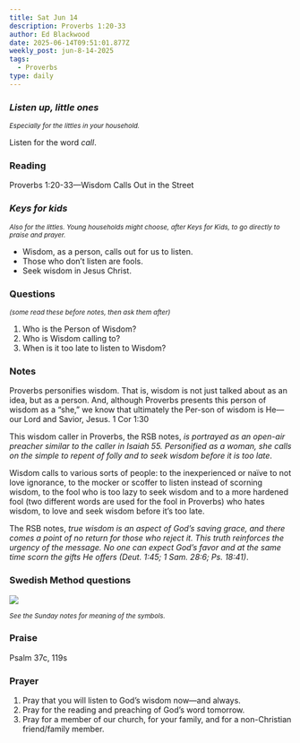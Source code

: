 ```yaml
---
title: Sat Jun 14
description: Proverbs 1:20-33
author: Ed Blackwood
date: 2025-06-14T09:51:01.877Z
weekly_post: jun-8-14-2025
tags:
  - Proverbs
type: daily
---
```

### *Listen up, little ones*

<div><small><i>Especially for the littles in your household.</i></small></div>

Listen for the word *call*. 

### Reading

Proverbs 1:20-33—Wisdom Calls Out in the Street

### *Keys for kids*

<div><small><i>Also for the littles. Young households might choose, after Keys for Kids, to go directly to praise and prayer.</i></small></div>

* Wisdom, as a person, calls out for us to listen.
* Those who don’t listen are fools.
* Seek wisdom in Jesus Christ.

### Questions

<div><small><i>(some read these before notes, then ask them after)</i></small></div>

1. Who is the Person of Wisdom?
2. Who is Wisdom calling to?
3. When is it too late to listen to Wisdom?

### Notes

Proverbs personifies wisdom. That is, wisdom is not just talked about as an idea, but as a person. And, although Proverbs presents this person of wisdom as a “she,” we know that ultimately the Per-son of wisdom is He—our Lord and Savior, Jesus. 1 Cor 1:30

This wisdom caller in Proverbs, the RSB notes, *is portrayed as an open-air preacher similar to the caller in Isaiah 55. Personified as a woman, she calls on the simple to repent of folly and to seek wisdom before it is too late*. 

Wisdom calls to various sorts of people: to the inexperienced or naïve to not love ignorance, to the mocker or scoffer to listen instead of scorning wisdom, to the fool who is too lazy to seek wisdom and to a more hardened fool (two different words are used for the fool in Proverbs) who hates wisdom, to love and seek wisdom before it’s too late.

The RSB notes, *true wisdom is an aspect of God’s saving grace, and there comes a point of no return for those who reject it. This truth reinforces the urgency of the message. No one can expect God’s favor and at the same time scorn the gifts He offers (Deut. 1:45; 1 Sam. 28:6; Ps. 18:41)*.

### Swedish Method questions

![](/static/img/family_worship_study_ed-swedish_questions.png)

<div><small><i>See the Sunday notes for meaning of the symbols.</i></small></div>

### Praise

Psalm 37c, 119s

### Prayer

1. Pray that you will listen to God’s wisdom now—and always.
2. Pray for the reading and preaching of God’s word tomorrow.
3. Pray for a member of our church, for your family, and for a non-Christian friend/family member.